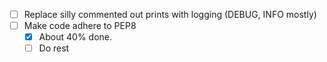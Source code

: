 - [ ] Replace silly commented out prints with logging (DEBUG, INFO mostly)
- [ ] Make code adhere to PEP8
    - [x] About 40% done.
    - [ ] Do rest
